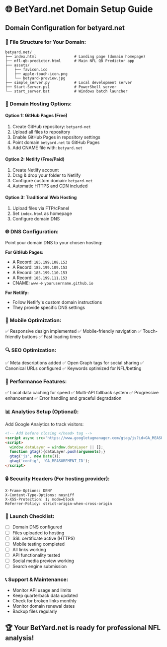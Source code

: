 # 🌐 BetYard.net Domain Setup Guide

## Domain Configuration for betyard.net

### 📁 File Structure for Your Domain:
```
betyard.net/
├── index.html                 # Landing page (domain homepage)
├── nfl-qb-predictor.html      # Main NFL QB Predictor app
├── assets/
│   ├── favicon.ico
│   ├── apple-touch-icon.png
│   └── betyard-preview.jpg
├── simple_server.py           # Local development server
├── Start-Server.ps1           # PowerShell server
└── start_server.bat           # Windows batch launcher
```

### 🔧 Domain Hosting Options:

#### Option 1: GitHub Pages (Free)
1. Create GitHub repository: `betyard-net`
2. Upload all files to repository
3. Enable GitHub Pages in repository settings
4. Point domain `betyard.net` to GitHub Pages
5. Add CNAME file with: `betyard.net`

#### Option 2: Netlify (Free/Paid)
1. Create Netlify account
2. Drag & drop your folder to Netlify
3. Configure custom domain: `betyard.net`
4. Automatic HTTPS and CDN included

#### Option 3: Traditional Web Hosting
1. Upload files via FTP/cPanel
2. Set `index.html` as homepage
3. Configure domain DNS

### 🌐 DNS Configuration:
Point your domain DNS to your chosen hosting:

**For GitHub Pages:**
- A Record: `185.199.108.153`
- A Record: `185.199.109.153` 
- A Record: `185.199.110.153`
- A Record: `185.199.111.153`
- CNAME: `www` → `yourusername.github.io`

**For Netlify:**
- Follow Netlify's custom domain instructions
- They provide specific DNS settings

### 📱 Mobile Optimization:
✅ Responsive design implemented
✅ Mobile-friendly navigation
✅ Touch-friendly buttons
✅ Fast loading times

### 🔍 SEO Optimization:
✅ Meta descriptions added
✅ Open Graph tags for social sharing
✅ Canonical URLs configured
✅ Keywords optimized for NFL/betting

### 🚀 Performance Features:
✅ Local data caching for speed
✅ Multi-API fallback system
✅ Progressive enhancement
✅ Error handling and graceful degradation

### 📊 Analytics Setup (Optional):
Add Google Analytics to track visitors:

```html
<!-- Add before closing </head> tag -->
<script async src="https://www.googletagmanager.com/gtag/js?id=GA_MEASUREMENT_ID"></script>
<script>
  window.dataLayer = window.dataLayer || [];
  function gtag(){dataLayer.push(arguments);}
  gtag('js', new Date());
  gtag('config', 'GA_MEASUREMENT_ID');
</script>
```

### 🔒 Security Headers (For hosting provider):
```
X-Frame-Options: DENY
X-Content-Type-Options: nosniff
X-XSS-Protection: 1; mode=block
Referrer-Policy: strict-origin-when-cross-origin
```

### 🎯 Launch Checklist:
- [ ] Domain DNS configured
- [ ] Files uploaded to hosting
- [ ] SSL certificate active (HTTPS)
- [ ] Mobile testing completed
- [ ] All links working
- [ ] API functionality tested
- [ ] Social media preview working
- [ ] Search engine submission

### 📞 Support & Maintenance:
- Monitor API usage and limits
- Keep quarterback data updated
- Check for broken links monthly
- Monitor domain renewal dates
- Backup files regularly

## 🏆 Your BetYard.net is ready for professional NFL analysis!
